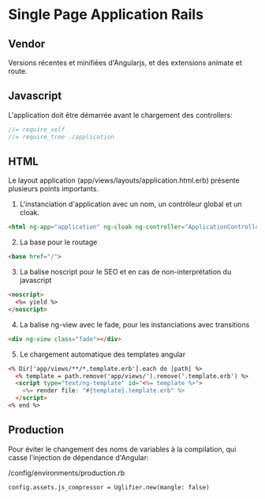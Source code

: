 # Single Page Application Rails

## Vendor

Versions récentes et minifiées d'Angularjs, et des extensions animate et route.

## Javascript

L'application doit être démarrée avant le chargement des controllers:

```js
//= require_self
//= require_tree ./application
```

## HTML

Le layout application (app/views/layouts/application.html.erb) présente plusieurs points importants.

1. L'instanciation d'application avec un nom, un contrôleur global et un cloak.

```html
<html ng-app="application" ng-cloak ng-controller="ApplicationController">
```

2. La base pour le routage
```html
<base href="/">
```

3. La balise noscript pour le SEO et en cas de non-interprétation du javascript

```html
<noscript>
  <%= yield %>
</noscript>
```

4. La balise ng-view avec le fade, pour les instanciations avec transitions

```html
<div ng-view class="fade"></div>
```

5. Le chargement automatique des templates angular

```html
<% Dir['app/views/**/*.template.erb'].each do |path| %>
  <% template = path.remove('app/views/').remove('.template.erb') %>
  <script type="text/ng-template" id="<%= template %>">
    <%= render file: "#{template}.template.erb" %>
  </script>
<% end %>
```

## Production

Pour éviter le changement des noms de variables à la compilation, qui casse l'injection de dépendance d'Angular:

/config/environments/production.rb

    config.assets.js_compressor = Uglifier.new(mangle: false)

